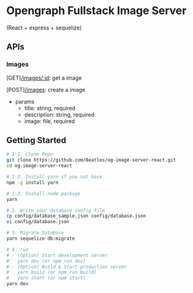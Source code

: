 # Opengraph Fullstack Image Server

(React + express + sequelize)

## APIs

### Images

[GET][/images/:id](): get a image

[POST][/images](): create a image
 - params
   - title: string, required
   - description: string, required
   - image: file, required

## Getting Started

```bash
# 1-1. Clone Repo
git clone https://github.com/8eatles/og-image-server-react.git
cd og-image-server-react

# 1-2. Install yarn if you not have
npm -g install yarn

# 1-3. Install node package
yarn

# 2. Write your database config file
cp config/database_sample.json config/database.json
vi config/database.json

# 3. Migrate Database
yarn sequelize db:migrate

# 4. run
# - (Option) Start development server
#   yarn dev (or npm run dev)
# - (Option) Build & Start production server
#   yarn build (or npm run build)
#   yarn start (or npm start)
yarn dev
```
